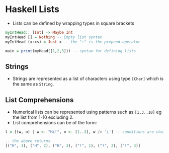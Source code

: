 # Haskell Lists

* Lists can be defined by wrapping types in square brackets
```haskell
myIntHead:: [Int] -> Maybe Int
myIntHead [] = Nothing -- Empty list syntax
myIntHead (x:xs) = Just x -- the ":" is the prepend operator

main = print(myHead([1,2,3])) -- syntax for defining lists
```

## Strings
* Strings are represented as a list of characters using type `[Char]` which is the same as `String`.

## List Comprehensions
* Numerical lists can be represented using patterns such as `[1,3..10]` eg the list from 1-10 excluding 2.
* List comprehensions can be of the form:
```haskell
l = [(w, n) | w <- "Hi!", n <- [1..3], w /= 'i'] -- conditions are chained using commas

-- the above returns
[("H", 1), ("H", 2), ("H", 3), ("!", 1), ("!", 2), ("!", 3)]
```
